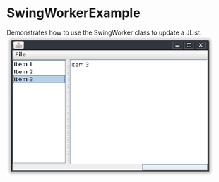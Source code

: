 # SwingWorkerExample
Demonstrates how to use the SwingWorker class to update a JList.
![Alt Screenshot](screenshot.png)
